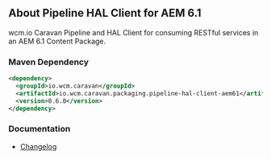 ## About Pipeline HAL Client for AEM 6.1

wcm.io Caravan Pipeline and HAL Client for consuming RESTful services in an AEM 6.1 Content Package.


### Maven Dependency

```xml
<dependency>
  <groupId>io.wcm.caravan</groupId>
  <artifactId>io.wcm.caravan.packaging.pipeline-hal-client-aem61</artifactId>
  <version>0.6.0</version>
</dependency>
```

### Documentation

* [Changelog][changelog]


[changelog]: changes-report.html
